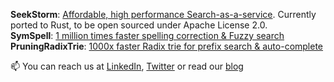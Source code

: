  **SeekStorm**: [Affordable, high performance Search-as-a-service](https://seekstorm.com/blog/sneak-peek-seekstorm-rust/). Currently ported to Rust, to be open sourced under Apache License 2.0.<br>
 **SymSpell**: [1 million times faster spelling correction & Fuzzy search](https://github.com/wolfgarbe/SymSpell)<br>
 **PruningRadixTrie**: [1000x faster Radix trie for prefix search & auto-complete](https://github.com/wolfgarbe/PruningRadixTrie)<br>

📫 You can reach us at [LinkedIn](https://www.linkedin.com/in/wolfgarbe/), [Twitter](https://twitter.com/seekstorm) or read our [blog](https://seekstorm.com/blog/)
